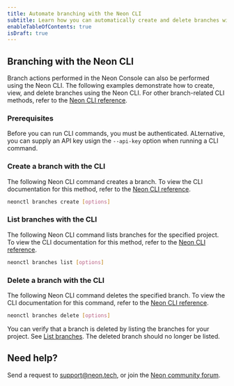 ```yaml
---
title: Automate branching with the Neon CLI
subtitle: Learn how you can automatically create and delete branches with the Neon CLI
enableTableOfContents: true
isDraft: true
---
```


## Branching with the Neon CLI

Branch actions performed in the Neon Console can also be performed using the Neon CLI. The following examples demonstrate how to create, view, and delete branches using the Neon CLI. For other branch-related CLI methods, refer to the [Neon CLI reference](tbd).

### Prerequisites

Before you can run CLI commands, you must be authenticated. ALternative, you can supply an API key usign the `--api-key` option when running a CLI command.

### Create a branch with the CLI

The following Neon CLI command creates a branch. To view the CLI documentation for this method, refer to the [Neon CLI reference](/docs/reference/neon-cli).

```bash
neonctl branches create [options] 
```

### List branches with the CLI

The following Neon CLI command lists branches for the specified project. To view the CLI documentation for this method, refer to the [Neon CLI reference](tbd).

```bash
neonctl branches list [options] 
```

### Delete a branch with the CLI

The following Neon CLI command deletes the specified branch. To view the CLI documentation for this command, refer to the [Neon CLI reference](tbd).

```bash
neonctl branches delete [options] 
```

You can verify that a branch is deleted by listing the branches for your project. See [List branches](tbd). The deleted branch should no longer be listed.

## Need help?

Send a request to [support@neon.tech](mailto:support@neon.tech), or join the [Neon community forum](https://community.neon.tech/).
